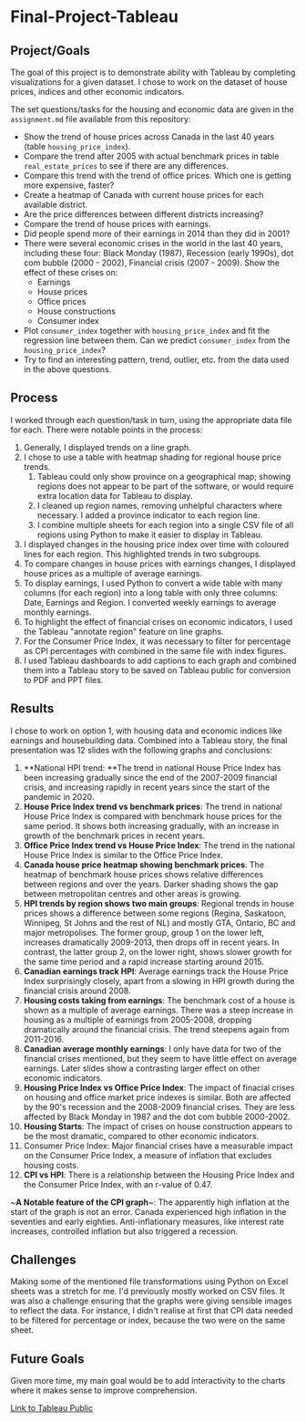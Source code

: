 # Final-Project-Tableau

## Project/Goals
The goal of this project is to demonstrate ability with Tableau by completing visualizations for a given dataset. I chose to work on the dataset of house prices, indices and other economic indicators.

The set questions/tasks for the housing and economic data are given in the `assignment.md` file available from this repository:

- Show the trend of house prices across Canada in the last 40 years (table `housing_price_index`).
- Compare the trend after 2005 with actual benchmark prices in table `real_estate_prices` to see if there are any differences.
- Compare this trend with the trend of office prices. Which one is getting more expensive, faster?
- Create a heatmap of Canada with current house prices for each available district.
- Are the price differences between different districts increasing?
- Compare the trend of house prices with earnings.
- Did people spend more of their earnings in 2014 than they did in 2001?
- There were several economic crises in the world in the last 40 years, including these four: Black Monday (1987), Recession (early 1990s), dot com bubble (2000 - 2002), Financial crisis (2007 - 2009). Show the effect of these crises on:
	- Earnings
	- House prices
	- Office prices
	- House constructions
	- Consumer index
- Plot `consumer_index` together with `housing_price_index` and fit the regression line between them. Can we predict `consumer_index` from the `housing_price_index`?
- Try to find an interesting pattern, trend, outlier, etc. from the data used in the above questions.


## Process
I worked through each question/task in turn, using the appropriate data file for each. There were notable points in the process:
1. Generally, I displayed trends on a line graph.
2. I chose to use a table with heatmap shading for regional house price trends. 
	1. Tableau could only show province on a geographical map; showing regions does not appear to be part of the software, or would require extra location data for Tableau to display. 
	2. I cleaned up region names, removing unhelpful characters where necessary. I added a province indicator to each region line. 
	3. I combine multiple sheets for each region into a single CSV file of all regions using Python to make it easier to display in Tableau.
3. I displayed changes in the housing price index over time with coloured lines for each region. This highlighted trends in two subgroups.
4. To compare changes in house prices with earnings changes, I displayed house prices as a multiple of average earnings.
5. To display earnings, I used Python to convert a wide table with many columns (for each region) into a long table with only three columns: Date, Earnings and Region. I converted weekly earnings to average monthly earnings.
6. To highlight the effect of financial crises on economic indicators, I used the Tableau "annotate region" feature on line graphs.
7. For the Consumer Price Index, it was necessary to filter for percentage as CPI percentages with combined in the same file with index figures.
8. I used Tableau dashboards to add captions to each graph and combined them into a Tableau story to be saved on Tableau public for conversion to PDF and PPT files.

## Results
I chose to work on option 1, with housing data and economic indices like earnings and housebuilding data. Combined into a Tableau story, the final presentation was 12 slides with the following graphs and conclusions:
1. **National HPI trend: **The trend in national House Price Index has been increasing gradually since the end of the 2007-2009 financial crisis, and increasing rapidly in recent years since the start of the pandemic in 2020.
2. **House Price Index trend vs benchmark prices**: The trend in national House Price Index is compared with benchmark house prices for the same period. It shows both increasing gradually, with an increase in growth of the benchmark prices in recent years.
3. **Office Price Index trend vs House Price Index**: The trend in the national House Price Index is similar to the Office Price Index.
4. **Canada house price heatmap showing benchmark prices**: The heatmap of benchmark house prices shows relative differences between regions and over the years. Darker shading shows the gap between metropolitan centres and other areas is growing.
5. **HPI trends by region shows two main groups**: Regional trends in house prices shows a difference between some regions (Regina, Saskatoon, Winnipeg, St Johns and the rest of NL) and mostly GTA, Ontario, BC and major metropolises. The former group, group 1 on the lower left, increases dramatically 2009-2013, then drops off in recent years. In contrast, the latter group 2, on the lower right, shows slower growth for the same time period and a rapid increase starting around 2015.
6. **Canadian earnings track HPI**: Average earnings track the House Price Index surprisingly closely, apart from a slowing in  HPI growth during the financial crisis around 2008.
7. **Housing costs taking from earnings**: The benchmark cost of a house is shown as a multiple of average earnings. There was a steep increase in housing as a multiple of earnings from 2005-2008, dropping dramatically around the financial crisis. The trend steepens again from 2011-2016.
8. **Canadian average monthly earnings**: I only have data for two of the financial crises mentioned, but they seem to have little effect on average earnings. Later slides show a contrasting larger effect on other economic indicators.
9. **Housing Price Index vs Office Price Index**: The impact of finacial crises on housing and office market price indexes is similar. Both are affected by the 90's recession and the 2008-2009 financial crises. They are less affected by Black Monday in 1987 and the dot com bubble 2000-2002.
10. **Housing Starts**: The impact of crises on house construction appears to be the most dramatic, compared to other economic indicators.
11. Consumer Price Index: Major financial crises have a measurable impact on the Consumer Price Index, a measure of inflation that excludes housing costs.
12. **CPI vs HPI**: There is a relationship between the Housing Price Index and the Consumer Price Index, with an r-value of 0.47.

~**A Notable feature of the CPI graph**~: The apparently high inflation at the start of the graph is not an error. Canada experienced high inflation in the seventies and early eighties. Anti-inflationary measures, like interest rate increases, controlled inflation but also triggered a recession.

## Challenges 
Making some of the mentioned file transformations using Python on Excel sheets was a stretch for me. I'd previously mostly worked on CSV files. It was also a challenge ensuring that the graphs were giving sensible images to reflect the data. For instance, I didn't realise at first that CPI data needed to be filtered for percentage or index, because the two were on the same sheet.

## Future Goals
Given more time, my main goal would be to add interactivity to the charts where it makes sense to improve comprehension.

[Link to Tableau Public](https://public.tableau.com/views/FinalProjectTableau_17534797159890/CostsandTrendsinCanadianHomeOwnership?:language=en-US&publish=yes&:sid=&:redirect=auth&:display_count=n&:origin=viz_share_link)
